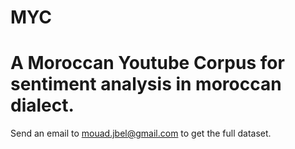 # MYC
# A Moroccan Youtube Corpus for sentiment analysis in moroccan dialect.
Send an email to mouad.jbel@gmail.com to get the full dataset.
